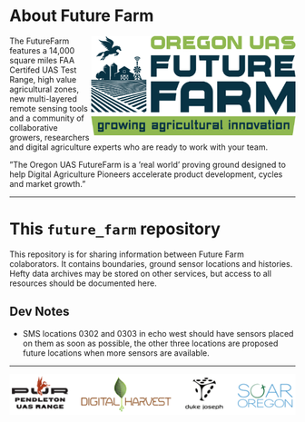 

# About Future Farm

<img src="doc/img/logo.jpg" width="360" align="right">

The FutureFarm features a 14,000 square miles FAA Certifed UAS Test Range, high value agricultural zones, new multi-layered remote sensing tools and a community of collaborative growers, researchers and digital agriculture experts who are ready to work with your team.

”The Oregon UAS FutureFarm is a ’real world’ proving ground designed to help Digital Agriculture Pioneers accelerate product development, cycles and market growth.”

*** 



# This `future_farm` repository

This repository is for sharing information between Future Farm colaborators. It contains boundaries, ground sensor locations and histories. Hefty data archives may be stored on other services, but access to all resources should be documented here.

## Dev Notes

* SMS locations 0302 and 0303 in echo west should have sensors placed on them as soon as possible, the other three locations are proposed future locations when more sensors are available.

*** 
![Partners](doc/img/partners.PNG)
